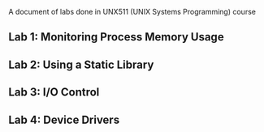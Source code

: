 A document of labs done in UNX511 (UNIX Systems Programming) course


## Lab 1: Monitoring Process Memory Usage

## Lab 2: Using a Static Library

## Lab 3: I/O Control

## Lab 4: Device Drivers

